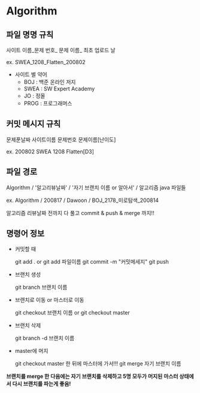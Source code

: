 # Algorithm

## 파일 명명 규칙

사이트 이름_문제 번호_ 문제 이름_ 최초 업로드 날

ex. SWEA_1208_Flatten_200802

* 사이트 별 약어
  * BOJ : 백준 온라인 저지
  * SWEA : SW Expert Academy
  * JO : 정올
  * PROG : 프로그래머스
  
## 커밋 메시지 규칙

문제푼날짜 사이트이름 문제번호 문제이름[난이도]

ex. 200802 SWEA 1208 Flatten[D3]

## 파일 경로
Algorithm / '알고리뷰날짜' / '자기 브랜치 이름 or 알아서' / 알고리즘 java 파일들

ex. Algorithm / 200817 / Dawoon / BOJ_2178_미로탐색_200814

알고리즘 리뷰날짜 전까지 다 풀고 commit & push & merge 까지!!

## 명령어 정보

* 커밋할 때

    git add .  or git add 파일이름
    git commit -m "커밋메세지"
    git push
 
* 브랜치 생성

    git branch 브랜치 이름
 
* 브랜치로 이동 or 마스터로 이동

    git checkout 브랜치 이름  or git checkout master
 
* 브랜치 삭제

    git branch -d 브랜치 이름
 
* master에 머지

    git checkout master 한 뒤에 마스터에 가서!!!
    git merge 자기 브랜치 이름
 
**브랜치를 merge 한 다음에는 자기 브랜치를 삭제하고 5명 모두가 머지된 마스터 상태에서 다시 브랜치를 파는게 좋음!**
 
